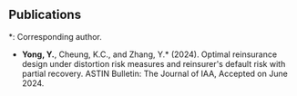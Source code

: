 ## Publications

*: Corresponding author.

- <strong>Yong, Y.</strong>, Cheung, K.C., and Zhang, Y.* (2024). Optimal reinsurance design under distortion risk measures and reinsurer's default risk with partial recovery. ASTIN Bulletin: The Journal of IAA, Accepted on June 2024. 



